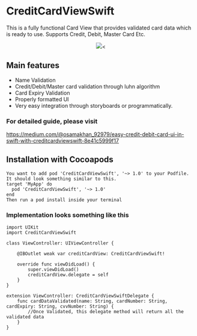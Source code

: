 # CreditCardViewSwift
This is a fully functional Card View that provides validated card data which is ready to use. Supports Credit, Debit, Master Card Etc.

<p align="center">
  <img src="https://github.com/osamaazmat/CreditCardViewSwift/blob/master/Credit-Card-View-Swift.gif" /><
</p>

## Main features

*  Name Validation
*  Credit/Debit/Master card validation through luhn algorithm
*  Card Expiry Validation
*  Properly formatted UI
*  Very easy integration through storyboards or programmatically.

### For detailed guide, please visit
https://medium.com/@osamakhan_92979/easy-credit-debit-card-ui-in-swift-with-creditcardviewswift-8e41c5999f17

## Installation with Cocoapods
```
You want to add pod 'CreditCardViewSwift', '~> 1.0' to your Podfile. It should look something similar to this.
target 'MyApp' do
  pod 'CreditCardViewSwift', '~> 1.0'
end
Then run a pod install inside your terminal
```

### Implementation looks something like this

```
import UIKit
import CreditCardViewSwift

class ViewController: UIViewController {

    @IBOutlet weak var creditCardView: CreditCardViewSwift!
    
    override func viewDidLoad() {
        super.viewDidLoad()
        creditCardView.delegate = self
    }
}

extension ViewController: CreditCardViewSwiftDelegate {
    func cardDataValidated(name: String, cardNumber: String, cardExpiry: String, cvvNumber: String) {
        //Once Validated, this delegate method will return all the validated data
    }
}
```

